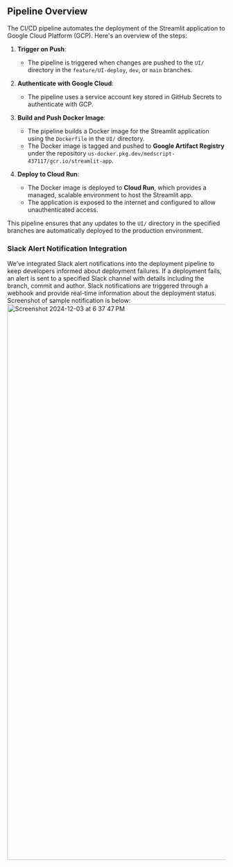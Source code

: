 ## Pipeline Overview

The CI/CD pipeline automates the deployment of the Streamlit application to Google Cloud Platform (GCP). Here's an overview of the steps:

1. **Trigger on Push**:
   - The pipeline is triggered when changes are pushed to the `UI/` directory in the `feature/UI-deploy`, `dev`, or `main` branches.

2. **Authenticate with Google Cloud**:
   - The pipeline uses a service account key stored in GitHub Secrets to authenticate with GCP.

3. **Build and Push Docker Image**:
   - The pipeline builds a Docker image for the Streamlit application using the `Dockerfile` in the `UI/` directory.
   - The Docker image is tagged and pushed to **Google Artifact Registry** under the repository `us-docker.pkg.dev/medscript-437117/gcr.io/streamlit-app`.

4. **Deploy to Cloud Run**:
   - The Docker image is deployed to **Cloud Run**, which provides a managed, scalable environment to host the Streamlit app.
   - The application is exposed to the internet and configured to allow unauthenticated access.

This pipeline ensures that any updates to the `UI/` directory in the specified branches are automatically deployed to the production environment.

### Slack Alert Notification Integration

We’ve integrated Slack alert notifications into the deployment pipeline to keep developers informed about deployment failures. If a deployment fails, an alert is sent to a specified Slack channel with details including the branch, commit and author. Slack notifications are triggered through a webhook and provide real-time information about the deployment status. Screenshot of sample notification is below:
<img width="1280" alt="Screenshot 2024-12-03 at 6 37 47 PM" src="https://github.com/user-attachments/assets/ca66cb1f-8871-4695-89b6-52db59ccdbe9">


